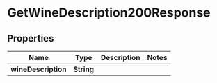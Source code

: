 

# GetWineDescription200Response

## Properties

Name | Type | Description | Notes
------------ | ------------- | ------------- | -------------
**wineDescription** | **String** |  | 




